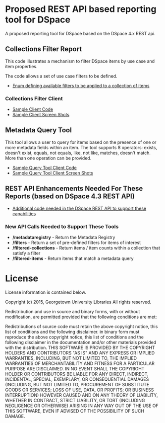 # Proposed REST API based reporting tool for DSpace

A proposed reporting tool for DSpace based on the DSpace 4.x REST api.

## Collections Filter Report

This code illustrates a mechanism to filter DSpace items by use case and item properties.

The code allows a set of use case filters to be defined.
* [Enum defining available filters to be applied to a collection of items](https://github.com/Georgetown-University-Libraries/DSpaceRestQCReports/blob/master/dspace/modules/rest/src/main/java/org/dspace/rest/filter/ItemFilterDefs.java)

### Collections Filter Client

* [Sample Client Code](https://github.com/Georgetown-University-Libraries/DSpaceRestQCReports/tree/master/sampleClient/index.html)
* [Sample Client Screen Shots](https://github.com/Georgetown-University-Libraries/DSpaceRestQCReports/releases/tag/v0.1)

## Metadata Query Tool

This tool allows a user to query for items based on the presence of one or more metadata fields within an item.  The tool supports 8 operators: exists, doesn't exist, equals, not equals, like, not like, matches, doesn't match.  More than one operation can be provided.

* [Sample Query Tool Client Code](https://github.com/Georgetown-University-Libraries/DSpaceRestQCReports/tree/master/sampleClient/query.html)
* [Sample Query Tool Client Screen Shots](https://github.com/Georgetown-University-Libraries/DSpaceRestQCReports/releases/tag/v0.2)


## REST API Enhancements Needed For These Reports (based on DSpace 4.3 REST API)

* [Additional code needed in the DSpace REST API to support these capabilities](https://github.com/Georgetown-University-Libraries/DSpaceRestQCReports/tree/master/dspace/modules/rest/src/main/java/org/dspace/rest)

### New API Calls Needed to Support These Tools

* __/metadataregistry__ - Return the Metadata Registry
* __/filters__ - Return a set of pre-defined filters for items of interest
* __/filtered-collections__ - Return items / item counts within a collection that satisfy a filter
* __/filtered-items__ - Return items that match a metadata query

# License 
License information is contained below.

Copyright (c) 2015, Georgetown University Libraries All rights reserved.

Redistribution and use in source and binary forms, with or without modification, are permitted provided that the following conditions are met:

Redistributions of source code must retain the above copyright notice, this list of conditions and the following disclaimer. 
in binary form must reproduce the above copyright notice, this list of conditions and the following disclaimer in the documentation and/or other materials 
provided with the distribution. THIS SOFTWARE IS PROVIDED BY THE COPYRIGHT HOLDERS AND CONTRIBUTORS "AS IS" AND ANY EXPRESS OR IMPLIED WARRANTIES, INCLUDING, 
BUT NOT LIMITED TO, THE IMPLIED WARRANTIES OF MERCHANTABILITY AND FITNESS FOR A PARTICULAR PURPOSE ARE DISCLAIMED. 
IN NO EVENT SHALL THE COPYRIGHT HOLDER OR CONTRIBUTORS BE LIABLE FOR ANY DIRECT, INDIRECT, INCIDENTAL, SPECIAL, EXEMPLARY, OR CONSEQUENTIAL DAMAGES 
(INCLUDING, BUT NOT LIMITED TO, PROCUREMENT OF SUBSTITUTE GOODS OR SERVICES; LOSS OF USE, DATA, OR PROFITS; OR BUSINESS INTERRUPTION) 
HOWEVER CAUSED AND ON ANY THEORY OF LIABILITY, WHETHER IN CONTRACT, STRICT LIABILITY, OR TORT (INCLUDING NEGLIGENCE OR OTHERWISE) 
ARISING IN ANY WAY OUT OF THE USE OF THIS SOFTWARE, EVEN IF ADVISED OF THE POSSIBILITY OF SUCH DAMAGE.
